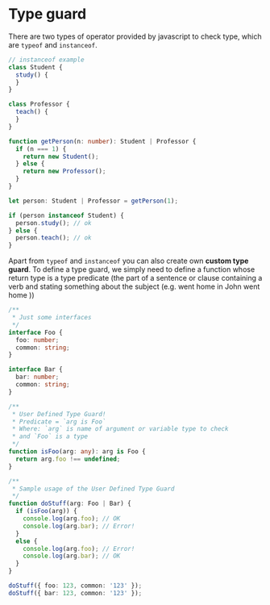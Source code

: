 # Type guard

There are two types of operator provided by javascript to check type, which are `typeof` and `instanceof`.

```typescript
// instanceof example
class Student {
  study() {
  }
}

class Professor {
  teach() {
  }
}

function getPerson(n: number): Student | Professor {
  if (n === 1) {
    return new Student();
  } else {
    return new Professor();
  }
}

let person: Student | Professor = getPerson(1);

if (person instanceof Student) {
  person.study(); // ok
} else {
  person.teach(); // ok
}
```

Apart from `typeof` and `instanceof` you can also create own **custom type guard**.
To define a type guard, we simply need to define a function whose return type is a type predicate (the part of a sentence or clause containing a verb and stating something about the subject (e.g. went home in John went home ))

```typescript
/**
 * Just some interfaces
 */
interface Foo {
  foo: number;
  common: string;
}

interface Bar {
  bar: number;
  common: string;
}

/**
 * User Defined Type Guard!
 * Predicate = `arg is Foo`
 * Where: `arg` is name of argument or variable type to check
 * and `Foo` is a type
 */
function isFoo(arg: any): arg is Foo {
  return arg.foo !== undefined;
}

/**
 * Sample usage of the User Defined Type Guard
 */
function doStuff(arg: Foo | Bar) {
  if (isFoo(arg)) {
    console.log(arg.foo); // OK
    console.log(arg.bar); // Error!
  }
  else {
    console.log(arg.foo); // Error!
    console.log(arg.bar); // OK
  }
}

doStuff({ foo: 123, common: '123' });
doStuff({ bar: 123, common: '123' });
```
